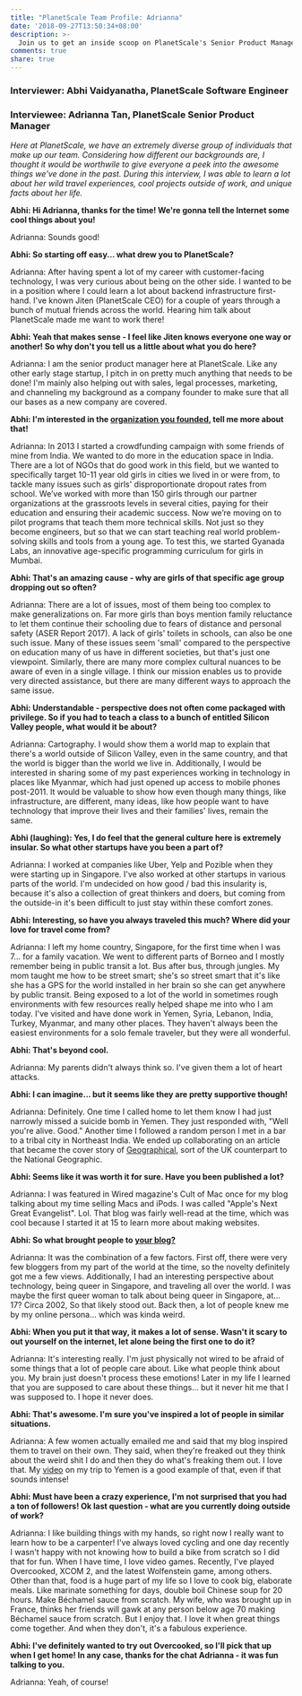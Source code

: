 ```yaml
---
title: "PlanetScale Team Profile: Adrianna"
date: '2018-09-27T13:50:34+08:00'
description: >-
  Join us to get an inside scoop on PlanetScale's Senior Product Manager.
comments: true
share: true
---
```


### Interviewer: Abhi Vaidyanatha, PlanetScale Software Engineer

### Interviewee: Adrianna Tan, PlanetScale Senior Product Manager

_Here at PlanetScale, we have an extremely diverse group of individuals that make up our team. Considering how different our backgrounds are, I thought it would be worthwile to give everyone a peek into the awesome things we've done in the past. During this interview, I was able to learn a lot about her wild travel experiences, cool projects outside of work, and unique facts about her life._

**Abhi: Hi Adrianna, thanks for the time! We're gonna tell the Internet some cool things about you!**

Adrianna: Sounds good!

**Abhi: So starting off easy... what drew you to PlanetScale?**

Adrianna: After having spent a lot of my career with customer-facing technology, I was very curious about being on the other side. I wanted to be in a position where I could learn a lot about backend infrastructure first-hand. I've known Jiten (PlanetScale CEO) for a couple of years through a bunch of mutual friends across the world. Hearing him talk about PlanetScale made me want to work there!

**Abhi: Yeah that makes sense - I feel like Jiten knows everyone one way or another! So why don't you tell us a little about what you do here?**

Adrianna: I am the senior product manager here at PlanetScale. Like any other early stage startup, I pitch in on pretty much anything that needs to be done! I'm mainly also helping out with sales, legal processes, marketing, and channeling my background as a company founder to make sure that all our bases as a new company are covered.

**Abhi: I'm interested in the [organization you founded](http://gyanada.org), tell me more about that!**

Adrianna: In 2013 I started a crowdfunding campaign with some friends of mine from India. We wanted to do more in the education space in India. There are a lot of NGOs that do good work in this field, but we wanted to specifically target 10-11 year old girls in cities we lived in or were from, to tackle many issues such as girls' disproportionate dropout rates from school. We’ve worked with more than 150 girls through our partner organizations at the grassroots levels in several cities, paying for their education and ensuring their academic success. Now we’re moving on to pilot programs that teach them more technical skills. Not just so they become engineers, but so that we can start teaching real world problem-solving skills and tools from a young age. To test this, we started Gyanada Labs, an innovative age-specific programming curriculum for girls in Mumbai.

**Abhi: That's an amazing cause - why are girls of that specific age group dropping out so often?**

Adrianna: There are a lot of issues, most of them being too complex to make generalizations on. Far more girls than boys mention family reluctance to let them continue their schooling due to fears of distance and personal safety (ASER Report 2017). A lack of girls' toilets in schools, can also be one such issue. Many of these issues seem 'small' compared to the perspective on education many of us have in different societies, but that's just one viewpoint. Similarly, there are many more complex cultural nuances to be aware of even in a single village. I think our mission enables us to provide very directed assistance, but there are many different ways to approach the same issue.

**Abhi: Understandable - perspective does not often come packaged with privilege. So if you had to teach a class to a bunch of entitled Silicon Valley people, what would it be about?**

Adrianna: Cartography. I would show them a world map to explain that there's a world outside of Silicon Valley, even in the same country, and that the world is bigger than the world we live in. Additionally, I would be interested in sharing some of my past experiences working in technology in places like Myanmar, which had just opened up access to mobile phones post-2011. It would be valuable to show how even though many things, like infrastructure, are different, many ideas, like how people want to have technology that improve their lives and their families' lives, remain the same.

**Abhi (laughing): Yes, I do feel that the general culture here is extremely insular. So what other startups have you been a part of?**

Adrianna: I worked at companies like Uber, Yelp and Pozible when they were starting up in Singapore. I've also worked at other startups in various parts of the world. I'm undecided on how good / bad this insularity is, because it's also a collection of great thinkers and doers, but coming from the outside-in it's been difficult to just stay within these comfort zones.

**Abhi: Interesting, so have you always traveled this much? Where did your love for travel come from?**

Adrianna: I left my home country, Singapore, for the first time when I was 7... for a family vacation. We went to different parts of Borneo and I mostly remember being in public transit a lot. Bus after bus, through jungles. My mom taught me how to be street smart; she's so street smart that it's like she has a GPS for the world installed in her brain so she can get anywhere by public transit. Being exposed to a lot of the world in sometimes rough environments with few resources really helped shape me into who I am today. I've visited and have done work in Yemen, Syria, Lebanon, India, Turkey, Myanmar, and many other places. They haven't always been the easiest environments for a solo female traveler, but they were all wonderful.

**Abhi: That's beyond cool.**

Adrianna: My parents didn't always think so. I've given them a lot of heart attacks.

**Abhi: I can imagine... but it seems like they are pretty supportive though!**

Adrianna: Definitely. One time I called home to let them know I had just narrowly missed a suicide bomb in Yemen. They just responded with, "Well you're alive. Good." Another time I followed a random person I met in a bar to a tribal city in Northeast India. We ended up collaborating on an article that became the cover story of [Geographical](<https://en.wikipedia.org/wiki/Geographical_(magazine)>), sort of the UK counterpart to the National Geographic.

**Abhi: Seems like it was worth it for sure. Have you been published a lot?**

Adrianna: I was featured in Wired magazine's Cult of Mac once for my blog talking about my time selling Macs and iPods. I was called "Apple's Next Great Evangelist". Lol. That blog was fairly well-read at the time, which was cool because I started it at 15 to learn more about making websites.

**Abhi: So what brought people to [your blog?](https://popagandhi.com)**

Adrianna: It was the combination of a few factors. First off, there were very few bloggers from my part of the world at the time, so the novelty definitely got me a few views. Additionally, I had an interesting perspective about technology, being queer in Singapore, and traveling all over the world. I was maybe the first queer woman to talk about being queer in Singapore, at... 17? Circa 2002, So that likely stood out. Back then, a lot of people knew me by my online persona... which was kinda weird.

**Abhi: When you put it that way, it makes a lot of sense. Wasn't it scary to out yourself on the internet, let alone being the first one to do it?**

Adrianna: It's interesting really. I'm just physically not wired to be afraid of some things that a lot of people care about. Like what people think about you. My brain just doesn't process these emotions! Later in my life I learned that you are supposed to care about these things... but it never hit me that I was supposed to. I hope it never does.

**Abhi: That's awesome. I'm sure you've inspired a lot of people in similar situations.**

Adrianna: A few women actually emailed me and said that my blog inspired them to travel on their own. They said, when they're freaked out they think about the weird shit I do and then they do what's freaking them out. I love that. My [video](https://www.youtube.com/watch?v=LkGKPagtzEs) on my trip to Yemen is a good example of that, even if that sounds intense!

**Abhi: Must have been a crazy experience, I'm not surprised that you had a ton of followers! Ok last question - what are you currently doing outside of work?**

Adrianna: I like building things with my hands, so right now I really want to learn how to be a carpenter! I've always loved cycling and one day recently I wasn't happy with not knowing how to build a bike from scratch so I did that for fun. When I have time, I love video games. Recently, I've played Overcooked, XCOM 2, and the latest Wolfenstein game, among others. Other than that, food is a huge part of my life so I love to cook big, elaborate meals. Like marinate something for days, double boil Chinese soup for 20 hours. Make Béchamel sauce from scratch. My wife, who was brought up in France, thinks her friends will gawk at any person below age 70 making Béchamel sauce from scratch. But I enjoy that. I love it when great things come together. And when they don't, it's a fabulous experience.

**Abhi: I've definitely wanted to try out Overcooked, so I'll pick that up when I get home! In any case, thanks for the chat Adrianna - it was fun talking to you.**

Adrianna: Yeah, of course!
